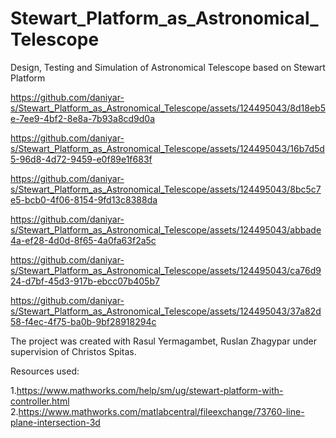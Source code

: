# Stewart_Platform_as_Astronomical_Telescope
Design, Testing and Simulation of Astronomical Telescope based on Stewart Platform






https://github.com/daniyar-s/Stewart_Platform_as_Astronomical_Telescope/assets/124495043/8d18eb5e-7ee9-4bf2-8e8a-7b93a8cd9d0a





https://github.com/daniyar-s/Stewart_Platform_as_Astronomical_Telescope/assets/124495043/16b7d5d5-96d8-4d72-9459-e0f89e1f683f





https://github.com/daniyar-s/Stewart_Platform_as_Astronomical_Telescope/assets/124495043/8bc5c7e5-bcb0-4f06-8154-9fd13c8388da







https://github.com/daniyar-s/Stewart_Platform_as_Astronomical_Telescope/assets/124495043/abbade4a-ef28-4d0d-8f65-4a0fa63f2a5c




https://github.com/daniyar-s/Stewart_Platform_as_Astronomical_Telescope/assets/124495043/ca76d924-d7bf-45d3-917b-ebcc07b405b7




https://github.com/daniyar-s/Stewart_Platform_as_Astronomical_Telescope/assets/124495043/37a82d58-f4ec-4f75-ba0b-9bf28918294c



The project was created with Rasul Yermagambet, Ruslan Zhagypar under supervision of Christos Spitas.

Resources used:

1.https://www.mathworks.com/help/sm/ug/stewart-platform-with-controller.html
2.https://www.mathworks.com/matlabcentral/fileexchange/73760-line-plane-intersection-3d

